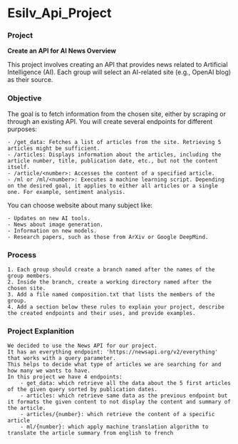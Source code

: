 # Esilv_Api_Project

### Project
**Create an API for AI News Overview**

This project involves creating an API that provides news related to Artificial Intelligence (AI). Each group will select an AI-related site (e.g., OpenAI blog) as their source.

### Objective

The goal is to fetch information from the chosen site, either by scraping or through an existing API. You will create several endpoints for different purposes:

    - /get_data: Fetches a list of articles from the site. Retrieving 5 articles might be sufficient.
    - /articles: Displays information about the articles, including the article number, title, publication date, etc., but not the content itself.
    - /article/<number>: Accesses the content of a specified article.
    - /ml or /ml/<number>: Executes a machine learning script. Depending on the desired goal, it applies to either all articles or a single one. For example, sentiment analysis.

You can choose website about many subject like:

    - Updates on new AI tools.
    - News about image generation.
    - Information on new models.
    - Research papers, such as those from ArXiv or Google DeepMind.

### Process

    1. Each group should create a branch named after the names of the group members.
    2. Inside the branch, create a working directory named after the chosen site.
    3. Add a file named composition.txt that lists the members of the group.
    4. Add a section below these rules to explain your project, describe the created endpoints and their uses, and provide examples.


### Project Explanition

    We decided to use the News API for our project.
    It has an everything endpoint: 'https://newsapi.org/v2/everything' that works with a query parameter.
    This helps to decide what type of articles we are searching for and how many we wants to have.
    In this project we have 4 endpoints:
        - get_data: which retrieve all the data about the 5 first articles of the given query sorted by publication dates.
        - articles: which retrieve same data as the previous endpoint but it formats the given content to not display the content and summary of the article.
        - articles/{number}: which retrieve the content of a specific article
        - ml/{number}: which apply machine translation algorithm to translate the article summary from english to french
